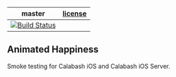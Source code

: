 | master  |  [license](LICENSE) |
|---------|---------------------|
|[![Build Status](https://travis-ci.org/calabash/ios-smoke-test-app.svg?branch=master)](https://travis-ci.org/calabash/ios-smoke-test-app)| |[![License](https://img.shields.io/badge/licence-MIT-blue.svg)](http://opensource.org/licenses/MIT) |

## Animated Happiness

Smoke testing for Calabash iOS and Calabash iOS Server.
